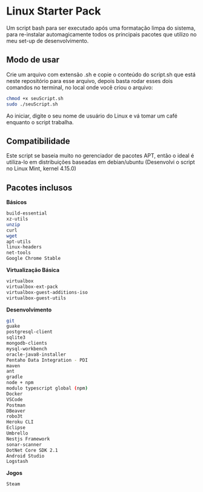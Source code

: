 # Linux Starter Pack
Um script bash para ser executado após uma formatação limpa do sistema, para re-instalar automagicamente todos os principais pacotes que utilizo no meu set-up de desenvolvimento.

## Modo de usar

Crie um arquivo com extensão .sh e copie o conteúdo do script.sh que está neste repositório para esse arquivo, depois basta rodar esses dois comandos no terminal, no local onde você criou o arquivo:

```bash
chmod +x seuScript.sh
sudo ./seuScript.sh
```
Ao iniciar, digite o seu nome de usuário do Linux e vá tomar um café enquanto o script trabalha.

## Compatibilidade
Este script se baseia muito no gerenciador de pacotes APT, então o ideal é utiliza-lo em distribuições baseadas em debian/ubuntu (Desenvolvi o script no Linux Mint, kernel 4.15.0)

## Pacotes inclusos

__Básicos__
```bash
build-essential 
xz-utils
unzip
curl
wget
apt-utils
linux-headers
net-tools
Google Chrome Stable
```

__Virtualização Básica__
```bash
virtualbox
virtualbox-ext-pack
virtualbox-guest-additions-iso
virtualbox-guest-utils
```

__Desenvolvimento__
```bash
git
guake
postgresql-client
sqlite3
mongodb-clients
mysql-workbench
oracle-java8-installer
Pentaho Data Integration - PDI
maven
ant
gradle
node + npm
modulo typescript global (npm)
Docker
VSCode
Postman
DBeaver
robo3t
Heroku CLI
Eclipse
Umbrello
Nestjs Framework
sonar-scanner
DotNet Core SDK 2.1
Android Studio
Logstash
```
__Jogos__
```bash
Steam
```